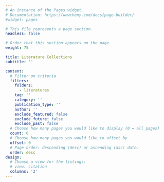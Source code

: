 ```yaml
---
# An instance of the Pages widget.
# Documentation: https://wowchemy.com/docs/page-builder/
#widget: pages

# This file represents a page section.
headless: false

# Order that this section appears on the page.
weight: 75

title: Literature Collections
subtitle: ''

content:
  # Filter on criteria
  filters:
    folders:
      - literatures
    tag: ''
    category: ''
    publication_type: ''
    author: ''
    exclude_featured: false
    exclude_future: false
    exclude_past: false
  # Choose how many pages you would like to display (0 = all pages)
  count: 0
  # Choose how many pages you would like to offset by
  offset: 0
  # Page order: descending (desc) or ascending (asc) date.
  order: desc
design:
  # Choose a view for the listings:
  # view: citation
  columns: '2'
---
```


